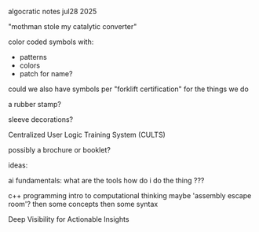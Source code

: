 algocratic notes jul28 2025

"mothman stole my catalytic converter"

color coded symbols with:
- patterns
- colors
- patch for name?

could we also have symbols per "forklift certification" for the things we do

a rubber stamp?

sleeve decorations?


Centralized User Logic Training System (CULTS)

possibly a brochure or booklet?

ideas:

ai fundamentals:
what are the tools
how do i do the thing
???

c++ programming
intro to computational thinking
maybe 'assembly escape room'?
then some concepts
then some syntax

Deep Visibility for Actionable Insights






